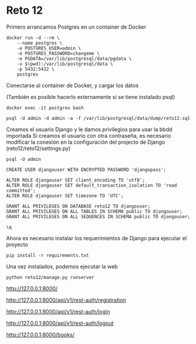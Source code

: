 # Reto 12

Primero arrancamos Postgres en un container de Docker

```
docker run -d --rm \
    --name postgres \ 
    -e POSTGRES_USER=admin \
    -e POSTGRES_PASSWORD=changeme \
    -e PGDATA=/var/lib/postgresql/data/pgdata \
    -v $(pwd):/var/lib/postgresql/data \
    -p 5432:5432 \
    postgres
```

Conectarse al container de Docker, y cargar los datos

(También es posible hacerlo externamente si se tiene instalado psql)

```
docker exec -it postgres bash

psql -U admin -d admin -a -f /var/lib/postgresql/data/dump/reto12.sql
```

Creamos el usuario Django y le damos privilegios para usar la bbdd importada
Si creamos el usuario con otra contraseña, es necesario modificar la conexión en la configuración del projecto de Django
(reto12/reto12/settings.py)

```
psql -U admin 

CREATE USER djangouser WITH ENCRYPTED PASSWORD 'djangopass';

ALTER ROLE djangouser SET client_encoding TO 'utf8';
ALTER ROLE djangouser SET default_transaction_isolation TO 'read committed';
ALTER ROLE djangouser SET timezone TO 'UTC';

GRANT ALL PRIVILEGES ON DATABASE reto12 TO djangouser;
GRANT ALL PRIVILEGES ON ALL TABLES IN SCHEMA public TO djangouser;
GRANT ALL PRIVILEGES ON ALL SEQUENCES IN SCHEMA public TO djangouser;

\q
```

Ahora es necesario instalar los requerimientos de Django para ejecutar el proyecto

```
pip install -r requirements.txt
```

Una vez instalados, podemos ejecutar la web

```
python reto12/manage.py runserver
```


http://127.0.0.1:8000/

http://127.0.0.1:8000/api/v1/rest-auth/registration

http://127.0.0.1:8000/api/v1/rest-auth/login

http://127.0.0.1:8000/api/v1/rest-auth/logout

http://127.0.0.1:8000/books/